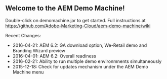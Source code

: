 Welcome to the AEM Demo Machine!
-----------------------------------------------------------------------
Double-click on demomachine.jar to get started.
Full instructions at https://github.com/Adobe-Marketing-Cloud/aem-demo-machine/wiki

Recent Changes:
- 2016-04-21: AEM 6.2: GA download option, We-Retail demo and Branding Wizard preview
- 2016-04-01: AEM 6.2: Overall readiness
- 2016-02-21: Ability to run multiple demo environmnents simultaneously
- 2015-12-18: Check for updates mechanism under the AEM Demo Machine menu



